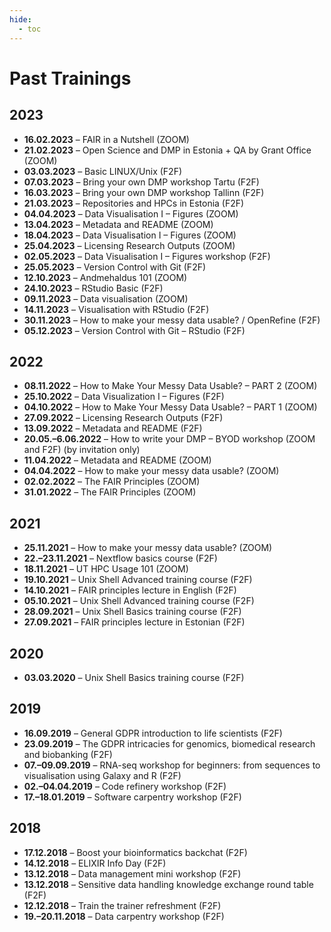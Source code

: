 ```yaml
---
hide:
  - toc
---
```

# Past Trainings

## 2023

* **16.02.2023** – FAIR in a Nutshell (ZOOM)
* **21.02.2023** – Open Science and DMP in Estonia + QA by Grant Office (ZOOM)
* **03.03.2023** – Basic LINUX/Unix (F2F)
* **07.03.2023** – Bring your own DMP workshop Tartu (F2F)
* **16.03.2023** – Bring your own DMP workshop Tallinn (F2F)
* **21.03.2023** – Repositories and HPCs in Estonia (F2F)
* **04.04.2023** – Data Visualisation I – Figures (ZOOM)
* **13.04.2023** – Metadata and README (ZOOM)
* **18.04.2023** – Data Visualisation I – Figures (ZOOM)
* **25.04.2023** – Licensing Research Outputs (ZOOM)
* **02.05.2023** – Data Visualisation I – Figures workshop (F2F)
* **25.05.2023** – Version Control with Git (F2F)
* **12.10.2023** – Andmehaldus 101 (ZOOM)
* **24.10.2023** – RStudio Basic (F2F)
* **09.11.2023** – Data visualisation (ZOOM)
* **14.11.2023** – Visualisation with RStudio (F2F)
* **30.11.2023** – How to make your messy data usable? / OpenRefine (F2F)
* **05.12.2023** – Version Control with Git – RStudio (F2F)

## 2022

* **08.11.2022** – How to Make Your Messy Data Usable? – PART 2 (ZOOM)
* **25.10.2022** – Data Visualization I – Figures (F2F)
* **04.10.2022** – How to Make Your Messy Data Usable? – PART 1 (ZOOM)
* **27.09.2022** – Licensing Research Outputs (F2F)
* **13.09.2022** – Metadata and README (F2F)
* **20.05.–6.06.2022** – How to write your DMP – BYOD workshop (ZOOM and F2F) (by invitation only)
* **11.04.2022** – Metadata and README (ZOOM)
* **04.04.2022** – How to make your messy data usable? (ZOOM)
* **02.02.2022** – The FAIR Principles (ZOOM)
* **31.01.2022** – The FAIR Principles (ZOOM)

## 2021

* **25.11.2021** – How to make your messy data usable? (ZOOM)
* **22.–23.11.2021** – Nextflow basics course (F2F)
* **18.11.2021** – UT HPC Usage 101 (ZOOM)
* **19.10.2021** – Unix Shell Advanced training course (F2F)
* **14.10.2021** – FAIR principles lecture in English (F2F)
* **05.10.2021** – Unix Shell Advanced training course (F2F)
* **28.09.2021** – Unix Shell Basics training course (F2F)
* **27.09.2021** – FAIR principles lecture in Estonian (F2F)

## 2020

* **03.03.2020** – Unix Shell Basics training course (F2F)

## 2019

* **16.09.2019** – General GDPR introduction to life scientists (F2F)
* **23.09.2019** – The GDPR intricacies for genomics, biomedical research and biobanking (F2F)
* **07.–09.09.2019** – RNA-seq workshop for beginners: from sequences to visualisation using Galaxy and R (F2F)
* **02.–04.04.2019** – Code refinery workshop (F2F)
* **17.–18.01.2019** – Software carpentry workshop (F2F)

## 2018

* **17.12.2018** – Boost your bioinformatics backchat (F2F)
* **14.12.2018** – ELIXIR Info Day (F2F)
* **13.12.2018** – Data management mini workshop (F2F)
* **13.12.2018** – Sensitive data handling knowledge exchange round table (F2F)
* **12.12.2018** – Train the trainer refreshment (F2F)
* **19.–20.11.2018** – Data carpentry workshop (F2F)
